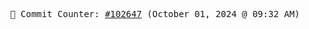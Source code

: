 <p align="center">
    <samp>
        📮 Commit Counter: <a href="https://github.com/Javascript-void0/Javascript-void0/commits/main">#102647</a> (October 01, 2024 @ 09:32 AM)
    </samp>
</p>